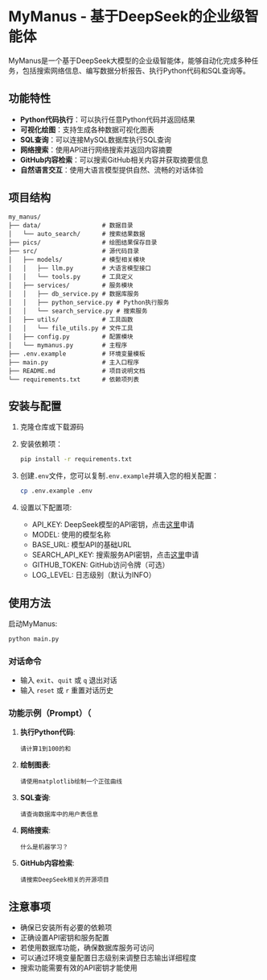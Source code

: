 # MyManus - 基于DeepSeek的企业级智能体

MyManus是一个基于DeepSeek大模型的企业级智能体，能够自动化完成多种任务，包括搜索网络信息、编写数据分析报告、执行Python代码和SQL查询等。

## 功能特性

- **Python代码执行**：可以执行任意Python代码并返回结果
- **可视化绘图**：支持生成各种数据可视化图表
- **SQL查询**：可以连接MySQL数据库执行SQL查询
- **网络搜索**：使用API进行网络搜索并返回内容摘要
- **GitHub内容检索**：可以搜索GitHub相关内容并获取摘要信息
- **自然语言交互**：使用大语言模型提供自然、流畅的对话体验

## 项目结构

```
my_manus/
├── data/                 # 数据目录
│   └── auto_search/      # 搜索结果数据
├── pics/                 # 绘图结果保存目录
├── src/                  # 源代码目录
│   ├── models/           # 模型相关模块
│   │   ├── llm.py        # 大语言模型接口
│   │   └── tools.py      # 工具定义
│   ├── services/         # 服务模块
│   │   ├── db_service.py # 数据库服务
│   │   ├── python_service.py # Python执行服务
│   │   └── search_service.py # 搜索服务
│   ├── utils/            # 工具函数
│   │   └── file_utils.py # 文件工具
│   ├── config.py         # 配置模块
│   └── mymanus.py        # 主程序
├── .env.example          # 环境变量模板
├── main.py               # 主入口程序
├── README.md             # 项目说明文档
└── requirements.txt      # 依赖项列表
```

## 安装与配置

1. 克隆仓库或下载源码

2. 安装依赖项：
   ```bash
   pip install -r requirements.txt
   ```

3. 创建`.env`文件，您可以复制`.env.example`并填入您的相关配置：
   ```bash
   cp .env.example .env
   ```

4. 设置以下配置项:
   - API_KEY: DeepSeek模型的API密钥，点击[这里](https://platform.deepseek.com/)申请
   - MODEL: 使用的模型名称
   - BASE_URL: 模型API的基础URL
   - SEARCH_API_KEY: 搜索服务API密钥，点击[这里](https://bochaai.com/)申请
   - GITHUB_TOKEN: GitHub访问令牌（可选）
   - LOG_LEVEL: 日志级别（默认为INFO）

## 使用方法

启动MyManus:

```bash
python main.py
```

### 对话命令

- 输入 `exit`、`quit` 或 `q` 退出对话
- 输入 `reset` 或 `r` 重置对话历史

### 功能示例（Prompt）（

1. **执行Python代码**:
   ```
   请计算1到100的和
   ```

2. **绘制图表**:
   ```
   请使用matplotlib绘制一个正弦曲线
   ```

3. **SQL查询**:
   ```
   请查询数据库中的用户表信息
   ```

4. **网络搜索**:
   ```
   什么是机器学习？
   ```

5. **GitHub内容检索**:
   ```
   请搜索DeepSeek相关的开源项目
   ```

## 注意事项

- 确保已安装所有必要的依赖项
- 正确设置API密钥和服务配置
- 若使用数据库功能，确保数据库服务可访问
- 可以通过环境变量配置日志级别来调整日志输出详细程度
- 搜索功能需要有效的API密钥才能使用 